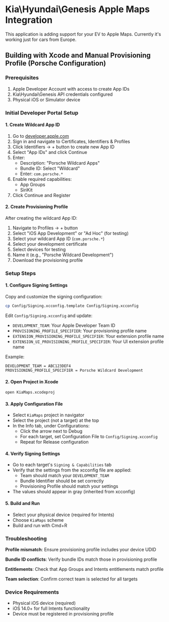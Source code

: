 # Kia\Hyundai\Genesis Apple Maps Integration

This application is adding support for your EV to Apple Maps. Currently it's working just for cars from Europe.

## Building with Xcode and Manual Provisioning Profile (Porsche Configuration)

### Prerequisites
1. Apple Developer Account with access to create App IDs
2. Kia\Hyundai\Genesis API credentials configured
3. Physical iOS or Simulator device

### Initial Developer Portal Setup

#### 1. Create Wildcard App ID
1. Go to [developer.apple.com](https://developer.apple.com)
2. Sign in and navigate to Certificates, Identifiers & Profiles
3. Click Identifiers → + button to create new App ID
4. Select "App IDs" and click Continue
5. Enter:
   - Description: "Porsche Wildcard Apps"
   - Bundle ID: Select "Wildcard"
   - Enter: `com.porsche.*`
6. Enable required capabilities:
   - App Groups
   - SiriKit
7. Click Continue and Register

#### 2. Create Provisioning Profile
After creating the wildcard App ID:
1. Navigate to Profiles → + button
2. Select "iOS App Development" or "Ad Hoc" (for testing)
3. Select your wildcard App ID (`com.porsche.*`)
4. Select your development certificate
5. Select devices for testing
6. Name it (e.g., "Porsche Wildcard Development")
7. Download the provisioning profile

### Setup Steps

#### 1. Configure Signing Settings
Copy and customize the signing configuration:
```bash
cp Config/Signing.xcconfig.template Config/Signing.xcconfig
```

Edit `Config/Signing.xcconfig` and update:
- `DEVELOPMENT_TEAM`: Your Apple Developer Team ID
- `PROVISIONING_PROFILE_SPECIFIER`: Your provisioning profile name
- `EXTENSION_PROVISIONING_PROFILE_SPECIFIER`: Your extension profile name
- `EXTENSION_UI_PROVISIONING_PROFILE_SPECIFIER`: Your UI extension profile name

Example:
```
DEVELOPMENT_TEAM = ABC123DEF4
PROVISIONING_PROFILE_SPECIFIER = Porsche Wildcard Development
```

#### 2. Open Project in Xcode
```bash
open KiaMaps.xcodeproj
```

#### 3. Apply Configuration File
- Select `KiaMaps` project in navigator
- Select the project (not a target) at the top
- In the Info tab, under Configurations:
  - Click the arrow next to Debug
  - For each target, set Configuration File to `Config/Signing.xcconfig`
  - Repeat for Release configuration

#### 4. Verify Signing Settings
- Go to each target's `Signing & Capabilities` tab
- Verify that the settings from the xcconfig file are applied:
  - Team should match your `DEVELOPMENT_TEAM`
  - Bundle Identifier should be set correctly
  - Provisioning Profile should match your settings
- The values should appear in gray (inherited from xcconfig)

#### 5. Build and Run
- Select your physical device (required for Intents)
- Choose `KiaMaps` scheme
- Build and run with Cmd+R

### Troubleshooting

**Profile mismatch**: Ensure provisioning profile includes your device UDID

**Bundle ID conflicts**: Verify bundle IDs match those in provisioning profile

**Entitlements**: Check that App Groups and Intents entitlements match profile

**Team selection**: Confirm correct team is selected for all targets

### Device Requirements
- Physical iOS device (required)
- iOS 14.0+ for full Intents functionality
- Device must be registered in provisioning profile